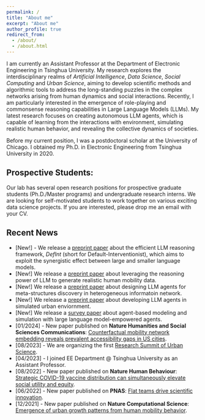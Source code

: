 ```yaml
---
permalink: /
title: "About me"
excerpt: "About me"
author_profile: true
redirect_from: 
  - /about/
  - /about.html
---
```


I am currently an Assistant Professor at the Department of Electronic Engineering in Tsinghua University. My research explores the interdisciplinary realms of *Artificial Intelligence*, *Data Science*, *Social Computing* and *Urban Science*, aiming to develop scientific methods and algorithmic tools to address the long-standing puzzles in the complex networks arising from human dynamics and social interactions. Recently, I am particularly interested in the emergence of role-playing and commonsense reasoning capabilities in Large Language Models (LLMs). My latest research focuses on creating autonomous LLM agents, which is capable of learning from the interactions with environment, simulating realistic human behavior, and revealing the collective dynamics of societies. 

Before my current position, I was a postdoctoral scholar at the University of Chicago. I obtained my Ph.D. in Electronic Engineering from Tsinghua University in 2020.

## Prospective Students:
Our lab has several open research positions for prospective graduate students (Ph.D./Master programs) and undergraduate research interns. We are looking for self-motivated students to work together on various exciting data science projects. If you are interested, please drop me an email with your CV. 

## Recent News
- \[New!\] - We release a [preprint paper](https://arxiv.org/abs/2402.02563) about the efficient LLM reasoning framework, *DefInt* (short for Default-Interventionist), which aims to exploit the synergistic effect between large and smaller language models.
- \[New!\] We release a [preprint paper](https://arxiv.org/abs/2402.09836) about leveraging the reasoning power of LLM to generate realistic human mobility data.
- \[New!\] We release a [preprint paper](https://arxiv.org/abs/2402.09836) about designing LLM agents for meta-structures discovery in heterogeneous informatoin network.
- \[New!\] We release a [preprint paper](https://arxiv.org/abs/2312.11813) about developing LLM agents in simulated urban enviornment.
- \[New!\] We release a [survey paper](https://arxiv.org/abs/2312.11970) about agent-based modeling and simulation with large language model-empowered agents.
- \[01/2024\] - New paper published on **Nature Humanities and Social Sciences Communications**: [Counterfactual mobility network embedding reveals prevalent accessibility gaps in US cities](https://www.nature.com/articles/s41599-023-02570-5).
- \[08/2023\] - We are organizing the first [Research Summit of Urban Science](https://fi.ee.tsinghua.edu.cn/RSUSHD2023/).
- \[04/2023\] - I joined EE Department @ Tsinghua University as an Assistant Professor.
- \[08/2022\] - New paper published on **Nature Human Behaviour**: [Strategic COVID-19 vaccine distribution can simultaneously elevate social utility and equity](https://www.nature.com/articles/s41562-022-01429-0).
- \[06/2022\] - New paper published on **PNAS**: [Flat teams drive scientific innovation](https://www.pnas.org/doi/abs/10.1073/pnas.2200927119).
- \[12/2021\] - New paper published on **Nature Computational Science**: [Emergence of urban growth patterns from human mobility behavior](https://www.nature.com/articles/s43588-021-00160-6).
